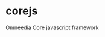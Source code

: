 # corejs
Omneedia Core javascript framework

<code>
<script src="https://unpkg.com/@omneedia/core"></script>
</code>
